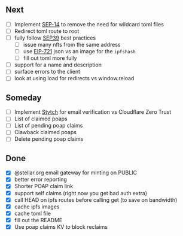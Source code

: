## Next
- [ ] Implement [SEP-14](https://discord.com/channels/763798356484161566/772838189920026635/991365076781109288) to remove the need for wildcard toml files
- [ ] Redirect toml route to root
- [ ] fully follow [SEP39](https://github.com/stellar/stellar-protocol/blob/master/ecosystem/sep-0039.md) best practices 
  - [ ] issue many nfts from the same address
  - [ ] use [EIP-721](https://eips.ethereum.org/EIPS/eip-721) json vs an image for the `ipfshash`
  - [ ] fill out toml more fully
- [ ] support for a name and description
- [ ] surface errors to the client
- [ ] look at using load for redirects vs window.reload

## Someday
- [ ] Implement [Stytch](https://stytch.com/) for email verification vs Cloudflare Zero Trust
- [ ] List of claimed poaps
- [ ] List of pending poap claims
- [ ] Clawback claimed poaps
- [ ] Delete pending poap claims

## Done
- [x] @stellar.org email gateway for minting on PUBLIC
- [x] better error reporting
- [x] Shorter POAP claim link
- [x] support self claims (right now you get bad auth extra)
- [x] call HEAD on ipfs routes before calling get (to save on bandwidth)
- [x] cache ipfs images
- [x] cache toml file
- [x] fill out the README
- [x] Use poap claims KV to block reclaims
